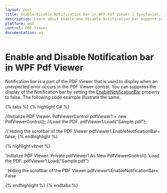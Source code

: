 ```yaml
---
layout: post
title: Enable/Disable Notification bar in WPF Pdf Viewer | Syncfusion;
description: Learn about Enable and Disable Notification bar support in Syncfusion<sup>&reg;</sup>; WPF Pdf Viewer control and more.
platform: wpf
control: PDF Viewer
documentation: ug
---
```


# Enable and Disable Notification bar in WPF Pdf Viewer

Notification bar is a part of the PDF Viewer that is used to display when an unexpected error occurs in the PDF Viewer control. You can suppress the display of the Notification bar by setting the [EnableNotificationBar](https://help.syncfusion.com/cr/wpf/Syncfusion.Windows.PdfViewer.PdfViewerControl.html#Syncfusion_Windows_PdfViewer_PdfViewerControl_EnableNotificationBar) property to false. The following code example illustrate the same.

{% tabs %}
{% highlight C# %}

//Initialize PDF Viewer.
PdfViewerControl pdfViewer1 = new PdfViewerControl();
//Load the PDF.
pdfViewer1.Load("Sample.pdf");

// Hiding the scrollbar of the PDF Viewer
pdfviewer1.EnableNotificationBar= false;
{% endhighlight %}


{% highlight vbnet %}

'Initialize PDF Viewer.
Private pdfViewer1 As New PdfViewerControl()
'Load the PDF.
pdfViewer1.Load("Sample.pdf")

' Hiding the scrollbar of the PDF Viewer
pdfviewer1.EnableNotificationBar= False

{% endhighlight %}
{% endtabs %}
